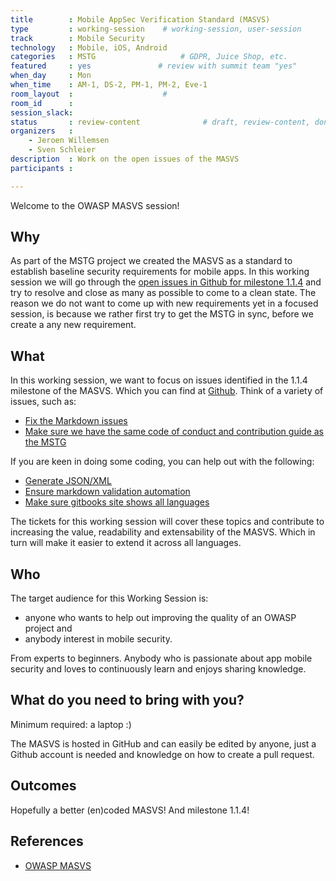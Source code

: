 ```yaml
---
title        : Mobile AppSec Verification Standard (MASVS)
type         : working-session    # working-session, user-session
track        : Mobile Security
technology   : Mobile, iOS, Android
categories   : MSTG                   # GDPR, Juice Shop, etc.
featured     : yes               # review with summit team "yes"
when_day     : Mon
when_time    : AM-1, DS-2, PM-1, PM-2, Eve-1
room_layout  :                    #
room_id      :
session_slack:
status       : review-content              # draft, review-content, done
organizers   : 
    - Jeroen Willemsen
    - Sven Schleier
description  : Work on the open issues of the MASVS
participants :

---
```


Welcome to the OWASP MASVS session!

## Why

As part of the MSTG project we created the MASVS as a standard to establish baseline security requirements for mobile apps. In this working session we will go through the [open issues in Github for milestone 1.1.4](https://github.com/OWASP/owasp-masvs/milestone/3) and try to resolve and close as many as possible to come to a clean state.
The reason we do not want to come up with new requirements yet in a focused session, is because we rather first try to get the MSTG in sync, before we create a any new requirement.

## What

In this working session, we want to focus on issues identified in the 1.1.4 milestone of the MASVS. Which you can find at [Github](https://github.com/OWASP/owasp-masvs/milestone/3 "Milestone 1.1.4"). Think of a variety of issues, such as:

- [Fix the Markdown issues](https://github.com/OWASP/owasp-masvs/issues/211)
- [Make sure we have the same code of conduct and contribution guide as the MSTG](https://github.com/OWASP/owasp-masvs/issues/212)

If you are keen in doing some coding, you can help out with the following:

- [Generate JSON/XML](https://github.com/OWASP/owasp-masvs/issues/204)
- [Ensure markdown validation automation](https://github.com/OWASP/owasp-masvs/issues/211)
- [Make sure gitbooks site shows all languages](https://github.com/OWASP/owasp-masvs/issues/217)

The tickets for this working session will cover these topics and contribute to increasing the value, readability and extensability of the MASVS. Which in turn will make it easier to extend it across all languages.

## Who

The target audience for this Working Session is:

- anyone who wants to help out improving the quality of an OWASP project and
- anybody interest in mobile security.

From experts to beginners. Anybody who is passionate about app mobile security and loves to continuously learn and enjoys sharing knowledge.

## What do you need to bring with you?

Minimum required: a laptop :)

The MASVS is hosted in GitHub and can easily be edited by anyone, just a Github account is needed and knowledge on how to create a pull request.

## Outcomes

Hopefully a better (en)coded MASVS! And milestone 1.1.4!

## References

- [OWASP MASVS](https://github.com/OWASP/owasp-masvs)
